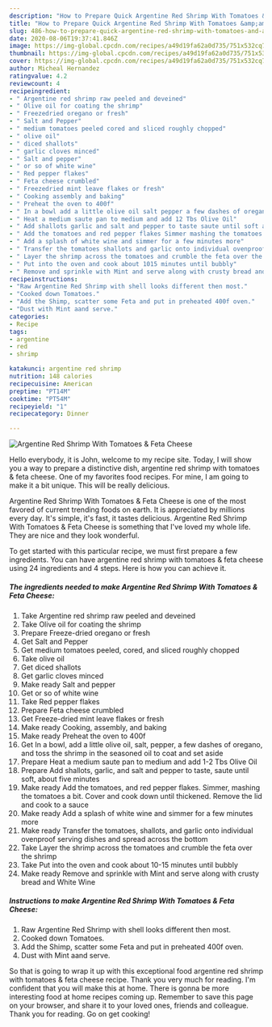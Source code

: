 ```yaml
---
description: "How to Prepare Quick Argentine Red Shrimp With Tomatoes &amp;amp; Feta Cheese"
title: "How to Prepare Quick Argentine Red Shrimp With Tomatoes &amp;amp; Feta Cheese"
slug: 486-how-to-prepare-quick-argentine-red-shrimp-with-tomatoes-and-amp-feta-cheese
date: 2020-08-06T19:37:41.846Z
image: https://img-global.cpcdn.com/recipes/a49d19fa62a0d735/751x532cq70/argentine-red-shrimp-with-tomatoes-feta-cheese-recipe-main-photo.jpg
thumbnail: https://img-global.cpcdn.com/recipes/a49d19fa62a0d735/751x532cq70/argentine-red-shrimp-with-tomatoes-feta-cheese-recipe-main-photo.jpg
cover: https://img-global.cpcdn.com/recipes/a49d19fa62a0d735/751x532cq70/argentine-red-shrimp-with-tomatoes-feta-cheese-recipe-main-photo.jpg
author: Micheal Hernandez
ratingvalue: 4.2
reviewcount: 4
recipeingredient:
- " Argentine red shrimp raw peeled and deveined"
- " Olive oil for coating the shrimp"
- " Freezedried oregano or fresh"
- " Salt and Pepper"
- " medium tomatoes peeled cored and sliced roughly chopped"
- " olive oil"
- " diced shallots"
- " garlic cloves minced"
- " Salt and pepper"
- " or so of white wine"
- " Red pepper flakes"
- " Feta cheese crumbled"
- " Freezedried mint leave flakes or fresh"
- " Cooking assembly and baking"
- " Preheat the oven to 400f"
- " In a bowl add a little olive oil salt pepper a few dashes of oregano and toss the shrimp in the seasoned oil to coat and set aside"
- " Heat a medium saute pan to medium and add 12 Tbs Olive Oil"
- " Add shallots garlic and salt and pepper to taste saute until soft about five minutes"
- " Add the tomatoes and red pepper flakes Simmer mashing the tomatoes a bit Cover and cook down until thickened Remove the lid and cook to a sauce"
- " Add a splash of white wine and simmer for a few minutes more"
- " Transfer the tomatoes shallots and garlic onto individual ovenproof serving dishes and spread across the bottom"
- " Layer the shrimp across the tomatoes and crumble the feta over the shrimp"
- " Put into the oven and cook about 1015 minutes until bubbly"
- " Remove and sprinkle with Mint and serve along with crusty bread and White Wine"
recipeinstructions:
- "Raw Argentine Red Shrimp with shell looks different then most."
- "Cooked down Tomatoes."
- "Add the Shimp, scatter some Feta and put in preheated 400f oven."
- "Dust with Mint aand serve."
categories:
- Recipe
tags:
- argentine
- red
- shrimp

katakunci: argentine red shrimp 
nutrition: 148 calories
recipecuisine: American
preptime: "PT14M"
cooktime: "PT54M"
recipeyield: "1"
recipecategory: Dinner

---
```



![Argentine Red Shrimp With Tomatoes &amp; Feta Cheese](https://img-global.cpcdn.com/recipes/a49d19fa62a0d735/751x532cq70/argentine-red-shrimp-with-tomatoes-feta-cheese-recipe-main-photo.jpg)

Hello everybody, it is John, welcome to my recipe site. Today, I will show you a way to prepare a distinctive dish, argentine red shrimp with tomatoes &amp; feta cheese. One of my favorites food recipes. For mine, I am going to make it a bit unique. This will be really delicious.



Argentine Red Shrimp With Tomatoes &amp; Feta Cheese is one of the most favored of current trending foods on earth. It is appreciated by millions every day. It's simple, it's fast, it tastes delicious. Argentine Red Shrimp With Tomatoes &amp; Feta Cheese is something that I've loved my whole life. They are nice and they look wonderful.


To get started with this particular recipe, we must first prepare a few ingredients. You can have argentine red shrimp with tomatoes &amp; feta cheese using 24 ingredients and 4 steps. Here is how you can achieve it.

<!--inarticleads1-->

##### The ingredients needed to make Argentine Red Shrimp With Tomatoes &amp; Feta Cheese:

1. Take  Argentine red shrimp raw peeled and deveined
1. Take  Olive oil for coating the shrimp
1. Prepare  Freeze-dried oregano or fresh
1. Get  Salt and Pepper
1. Get  medium tomatoes peeled, cored, and sliced roughly chopped
1. Take  olive oil
1. Get  diced shallots
1. Get  garlic cloves minced
1. Make ready  Salt and pepper
1. Get  or so of white wine
1. Take  Red pepper flakes
1. Prepare  Feta cheese crumbled
1. Get  Freeze-dried mint leave flakes or fresh
1. Make ready  Cooking, assembly, and baking
1. Make ready  Preheat the oven to 400f
1. Get  In a bowl, add a little olive oil, salt, pepper, a few dashes of oregano, and toss the shrimp in the seasoned oil to coat and set aside
1. Prepare  Heat a medium saute pan to medium and add 1-2 Tbs Olive Oil
1. Prepare  Add shallots, garlic, and salt and pepper to taste, saute until soft, about five minutes
1. Make ready  Add the tomatoes, and red pepper flakes. Simmer, mashing the tomatoes a bit. Cover and cook down until thickened. Remove the lid and cook to a sauce
1. Make ready  Add a splash of white wine and simmer for a few minutes more
1. Make ready  Transfer the tomatoes, shallots, and garlic onto individual ovenproof serving dishes and spread across the bottom
1. Take  Layer the shrimp across the tomatoes and crumble the feta over the shrimp
1. Take  Put into the oven and cook about 10-15 minutes until bubbly
1. Make ready  Remove and sprinkle with Mint and serve along with crusty bread and White Wine




<!--inarticleads2-->

##### Instructions to make Argentine Red Shrimp With Tomatoes &amp; Feta Cheese:

1. Raw Argentine Red Shrimp with shell looks different then most.
1. Cooked down Tomatoes.
1. Add the Shimp, scatter some Feta and put in preheated 400f oven.
1. Dust with Mint aand serve.




So that is going to wrap it up with this exceptional food argentine red shrimp with tomatoes &amp; feta cheese recipe. Thank you very much for reading. I'm confident that you will make this at home. There is gonna be more interesting food at home recipes coming up. Remember to save this page on your browser, and share it to your loved ones, friends and colleague. Thank you for reading. Go on get cooking!
